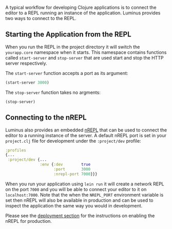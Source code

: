 A typical workflow for developing Clojure applications is to connect the editor to a REPL running an instance
of the application. Luminus provides two ways to connect to the REPL.

## Starting the Application from the REPL

When you run the REPL in the project directory it will switch the `yourapp.core` namespace when it starts. This namespace
contains functions called `start-server` and `stop-server` that are used start and stop the HTTP server respectively.

The `start-server` function accepts a port as its argument:

```clojure
(start-server 3000)
```

The `stop-server` function takes no argments:

```
(stop-server)
```

## Connecting to the nREPL

Luminus also provides an embedded [nREPL](https://github.com/clojure/tools.nrepl) that can be used to connect
the editor to a running instance of the server. A default nREPL port is set in your `project.clj` file for development
under the `:project/dev` profile:

```clojure
:profiles
{...
 :project/dev {...
               :env {:dev        true
                     :port       3000
                     :nrepl-port 7000}}}
```

When you run your application using `lein run` it will create a network REPL on the port `7000` and you will be
able to connect your editor to it on `localhost:7000`. Note that the when the `NREPL_PORT` environment variable is
set then nREPL will also be available in production and can be used to inspect the application the same way you would in development.

Please see the [deployment section](/docs/deployment.md#enabling_nrepl) for the instructions on enabling the nREPL for production.

